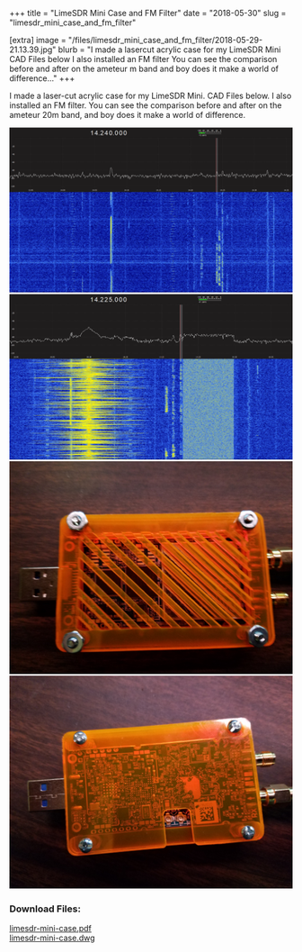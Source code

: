 +++
title = "LimeSDR Mini Case and FM Filter"
date = "2018-05-30"
slug = "limesdr_mini_case_and_fm_filter"

[extra]
image = "/files/limesdr_mini_case_and_fm_filter/2018-05-29-21.13.39.jpg"
blurb = "I made a lasercut acrylic case for my LimeSDR Mini CAD Files below I also installed an FM filter You can see the comparison before and after on the ameteur m band and boy does it make a world of difference..."
+++

I made a laser-cut acrylic case for my LimeSDR Mini. CAD Files below. I also installed an FM filter. You can see the comparison before and after on the ameteur 20m band, and boy does it make a world of difference.

<div class="post-images">
<div class="post-image-holder">
<a class="image_link" target="_blank" href="/files/limesdr_mini_case_and_fm_filter/20m-waterfall-post-fm-filter.png">
<img class="post-image" src="/files/limesdr_mini_case_and_fm_filter/20m-waterfall-post-fm-filter.png" title="20m Waterfall with FM Filter" alt="20m Waterfall with FM Filter"></a>
</div>
<div class="post-image-holder">
<a class="image_link" target="_blank" href="/files/limesdr_mini_case_and_fm_filter/1527650693_20m-waterfall-pre-fm-filter.png">
<img class="post-image" src="/files/limesdr_mini_case_and_fm_filter/1527650693_20m-waterfall-pre-fm-filter.png" title="20m Waterfall without FM Filter" alt="20m Waterfall without FM Filter"></a>
</div>
<div class="post-image-holder">
<a class="image_link" target="_blank" href="/files/limesdr_mini_case_and_fm_filter/2018-05-29-21.13.47.jpg">
<img class="post-image" src="/files/limesdr_mini_case_and_fm_filter/2018-05-29-21.13.47.jpg" title="" alt=""></a>
</div>
<div class="post-image-holder">
<a class="image_link" target="_blank" href="/files/limesdr_mini_case_and_fm_filter/2018-05-29-21.14.02.jpg">
<img class="post-image" src="/files/limesdr_mini_case_and_fm_filter/2018-05-29-21.14.02.jpg" title="" alt=""></a>
</div>
</div>
<div class="post-files">
<h3>Download Files:</h3>
<div class="post-file">
<a href="/files/limesdr_mini_case_and_fm_filter/limesdr-mini-case.pdf" target="_blank">limesdr-mini-case.pdf</a>
</div>
<div class="post-file">
<a href="/files/limesdr_mini_case_and_fm_filter/limesdr-mini-case.dwg" target="_blank">limesdr-mini-case.dwg</a>
</div>
</div>
